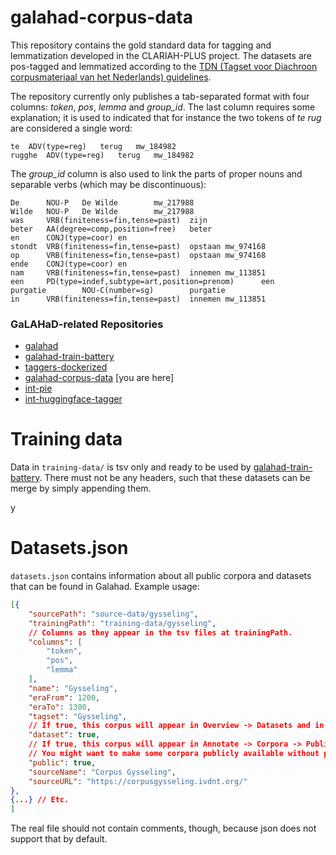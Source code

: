 # galahad-corpus-data

This repository contains the gold standard data for tagging and lemmatization developed in the CLARIAH-PLUS project.
The datasets are pos-tagged and lemmatized according to the [TDN (Tagset voor Diachroon corpusmateriaal van het Nederlands) guidelines](https://ivdnt.org/wp-content/uploads/2021/05/TDN_INT_WP_1.pdf).

The repository currently only publishes a tab-separated format with four columns: *token*, *pos*, *lemma* and *group_id*.
The last column requires some explanation; it is used to indicated that for instance the two tokens of *te rug* are considered a single word:

```
te	ADV(type=reg)	terug	mw_184982
rugghe	ADV(type=reg)	terug	mw_184982
```  

The *group_id* column is also used to link the parts of proper nouns and separable verbs (which may be discontinuous):
```
De      NOU-P   De Wilde        mw_217988
Wilde   NOU-P   De Wilde        mw_217988
was     VRB(finiteness=fin,tense=past)  zijn    
beter   AA(degree=comp,position=free)   beter   
en      CONJ(type=coor) en      
stondt  VRB(finiteness=fin,tense=past)  opstaan mw_974168
op      VRB(finiteness=fin,tense=past)  opstaan mw_974168         
ende    CONJ(type=coor) en      
nam     VRB(finiteness=fin,tense=past)  innemen mw_113851
een     PD(type=indef,subtype=art,position=prenom)      een     
purgatie        NOU-C(number=sg)        purgatie        
in      VRB(finiteness=fin,tense=past)  innemen mw_113851 
```

### GaLAHaD-related Repositories
- [galahad](https://github.com/INL/galahad)
- [galahad-train-battery](https://github.com/INL/galahad-train-battery)
- [taggers-dockerized](https://github.com/INL/taggers-dockerized)
- [galahad-corpus-data](https://github.com/INL/galahad-corpus-data/) [you are here]
- [int-pie](https://github.com/INL/pie)
- [int-huggingface-tagger](https://github.com/INL/huggingface-tagger)

# Training data
Data in `training-data/` is tsv only and ready to be used by [galahad-train-battery](https://github.com/INL/galahad-train-battery). There must not be any headers, such that these datasets can be merge by simply appending them.

y

<!---
# Source data
`source-data/` contains information about the source files of the data in `training-data/`.
-->

# Datasets.json
`datasets.json` contains information about all public corpora and datasets that can be found in Galahad. Example usage:
```json
[{
    "sourcePath": "source-data/gysseling",
    "trainingPath": "training-data/gysseling",
    // Columns as they appear in the tsv files at trainingPath.
    "columns": [ 
        "token",
        "pos",
        "lemma"
    ],
    "name": "Gysseling",
    "eraFrom": 1200,
    "eraTo": 1300,
    "tagset": "Gysseling",
    // If true, this corpus will appear in Overview -> Datasets and in Annotate -> Corpora -> Public Corpora
    "dataset": true, 
    // If true, this corpus will appear in Annotate -> Corpora -> Public Corpora
    // You might want to make some corpora publicly available without polluting the lists of datasets.
    "public": true,
    "sourceName": "Corpus Gysseling",
    "sourceURL": "https://corpusgysseling.ivdnt.org/"
},
{...} // Etc.
]
```
The real file should not contain comments, though, because json does not support that by default.
